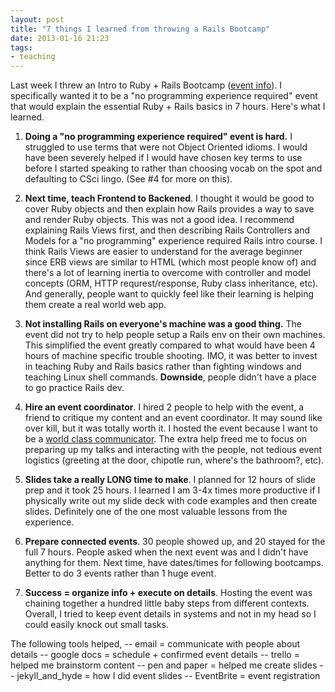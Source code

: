 ```yaml
---
layout: post
title: "7 things I learned from throwing a Rails Bootcamp"
date: 2013-01-16 21:23
tags:
- teaching
---
```


Last week I threw an Intro to Ruby + Rails Bootcamp ([event info](http://elasticbackflip.com/blog/2012/12/12/rails-bootcamp-ruby-basics-and-scaffolding/)). I specifically wanted it to be a "no programming experience required" event that would explain the essential Ruby + Rails basics in 7 hours. Here's what I learned.

<!-- more -->

1. __Doing a "no programming experience required" event is hard.__
I struggled to use terms that were not Object Oriented idioms. I would have been severely helped if I would have chosen key terms to use before I started speaking to rather than choosing vocab on the spot and defaulting to CSci lingo. (See #4 for more on this).

2. __Next time, teach Frontend to Backened__.
I thought it would be good to cover Ruby objects and then explain how Rails provides a way to save and render Ruby objects. This was not a good idea. I recommend explaining Rails Views first, and then describing Rails Controllers and Models for a "no programming" experience required Rails intro course. I think Rails Views are easier to understand for the average beginner since ERB views are similar to HTML (which most people know of) and there's a lot of learning inertia to overcome with controller and model concepts (ORM, HTTP requrest/response, Ruby class inheritance, etc). And generally, people want to quickly feel like their learning is helping them create a real world web app.

3. __Not installing Rails on everyone's machine was a good thing.__
The event did not try to help people setup a Rails env on their own machines. This simplified the event greatly compared to what would have been 4 hours of machine specific trouble shooting. IMO, it was better to invest in teaching Ruby and Rails basics rather than fighting windows and teaching Linux shell commands. __Downside__, people didn't have a place to go practice Rails dev.

4. __Hire an event coordinator__.
I hired 2 people to help with the event, a friend to critique my content and an event coordinator. It may sound like over kill, but it was totally worth it. I hosted the event because I want to be a [world class communicator](/blog/2013/2012-in-review/#goals). The extra help freed me to focus on preparing up my talks and interacting with the people, not tedious event logistics (greeting at the door, chipotle run, where's the bathroom?, etc).

5. __Slides take a really LONG time to make__.
I planned for 12 hours of slide prep and it took 25 hours. I learned I am 3-4x times more productive if I physically write out my slide deck with code examples and then create slides. Definitely one of the one most valuable lessons from the experience.

6. __Prepare connected events__.
30 people showed up, and 20 stayed for the full 7 hours. People asked when the next event was and I didn't have anything for them. Next time, have dates/times for following bootcamps. Better to do 3 events rather than 1 huge event.

7. __Success = organize info + execute on details__.
Hosting the event was chaining together a hundred little baby steps from different contexts. Overall, I tried to keep event details in systems and not in my head so I could easily knock out small tasks.

The following tools helped,
-- email = communicate with people about details
-- google docs = schedule + confirmed event details
-- trello = helped me brainstorm content
-- pen and paper = helped me create slides
-- jekyll_and_hyde = how I did event slides
--  EventBrite = event registration


